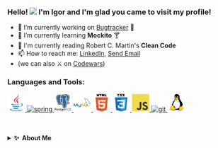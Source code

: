 ### Hello! <img src="https://media.giphy.com/media/hvRJCLFzcasrR4ia7z/giphy.gif" width="25px"> I'm Igor and I'm glad you came to visit my profile!


- 🔭 I’m currently working on [Bugtracker](https://github.com/bubahaze/bugtracker) 🐛
- 🌱 I’m currently learning **Mockito** :cocktail:
- 📘 I'm currently reading Robert C. Martin's **Clean Code**
- 📫 How to reach me: [LinkedIn](https://www.linkedin.com/in/igor-poludnikiewicz), <a href="mailto:igor.poludnikiewicz@gmail.com">Send Email</a>
-  (we can also ⚔️ on [Codewars](https://www.codewars.com/users/bubahaze))

<h3 align="left">Languages and Tools:</h3>
<p align="left">
  <a href="https://www.java.com" target="_blank" rel="noreferrer"> <img src="https://raw.githubusercontent.com/devicons/devicon/master/icons/java/java-original.svg" alt="java" width="40" height="40"/> </a>
    <a href="https://spring.io/" target="_blank" rel="noreferrer"> <img src="https://www.vectorlogo.zone/logos/springio/springio-icon.svg" alt="spring" width="40" height="40"/> </a>
    <a href="https://www.postgresql.org" target="_blank" rel="noreferrer"> <img src="https://raw.githubusercontent.com/devicons/devicon/master/icons/postgresql/postgresql-original-wordmark.svg" alt="postgresql" width="40" height="40"/> </a>   <a href="https://www.mysql.com/" target="_blank" rel="noreferrer"> <img src="https://raw.githubusercontent.com/devicons/devicon/master/icons/mysql/mysql-original-wordmark.svg" alt="mysql" width="40" height="40"/> </a>
    <a href="https://www.w3.org/html/" target="_blank" rel="noreferrer"> <img src="https://raw.githubusercontent.com/devicons/devicon/master/icons/html5/html5-original-wordmark.svg" alt="html5" width="40" height="40"/> </a> 
   <a href="https://www.w3schools.com/css/" target="_blank" rel="noreferrer"> <img src="https://raw.githubusercontent.com/devicons/devicon/master/icons/css3/css3-original-wordmark.svg" alt="css3" width="40" height="40"/> </a> 
    <a href="https://developer.mozilla.org/en-US/docs/Web/JavaScript" target="_blank" rel="noreferrer"> <img src="https://raw.githubusercontent.com/devicons/devicon/master/icons/javascript/javascript-original.svg" alt="javascript" width="40" height="40"/> </a> 
  <a href="https://git-scm.com/" target="_blank" rel="noreferrer"> <img src="https://www.vectorlogo.zone/logos/git-scm/git-scm-icon.svg" alt="git" width="40" height="40"/> </a>
<a href="https://www.linux.org/" target="_blank" rel="noreferrer"> <img src="https://raw.githubusercontent.com/devicons/devicon/master/icons/linux/linux-original.svg" alt="linux" width="40" height="40"/> </a>
   </p><br><br>
   
   <details>
  <summary><b>✨&nbsp;&nbsp;About&nbsp;Me</b></summary>
  <br/>

I am an aspiring Java Backend Developer with working experience in technology & law related fields.

### My Story
I graduated from Jagiellonian University in Law and University of Warsaw in International relations (East Asia specialisation) with highest grades. I've also worked at some prominent places (Ministry of Foreign Affairs, top law firm). Long story short, It was interesting, especially Law is highly ambitious and immersive occupation, however I realised that doing this my whole life would made me a frustrated person. I wanted to change the world for better (I know it can sound cheesy but it's true), at least a little bit. What I did not know that time- what really changes the world is IT. And so as I value the gift of life too much, to spend it on doing something I do not love,  I started to learn coding 💝. <br>
  What I love about coding:
  - logic and order - a good code is a clean code, neatly organised and transparent. The real life is not so logic and organised as I would like to be 😆
  - possibilities! I believe every **hard working** man/woman with a computer and internet access can learn to code and finally (after some wipeout 😄) cand land a job
  - it's a profession of geeks and passionates. It needs so much commitment after all, there's no way someone will become a developer by accident
  - it is not easy. I believe only hard and demanding tasks can give full satisfaction
  - there is so much to learn, that it will never end! This way I can keep my brain stimulated and stretched the whole life. What's the fun of doing something you learned x years ago and it hardly ever changes?
  - it makes my dreams come true! 
  <br><br>
  I went abroad to work physically in Netherlands and Switzerland (often 12-13 hours daily) to earn enough money to let myself concentrate whole days on gaining knowledge and abilities to code. I really esteem that experience of working as a blue collar. I know how hard earning money can be. I got to know people from outside of my "bubble". That has broadened my horizons.<br>
  **After that time and after hundreds of hours of trial & error in programming, I know I am highly determinated to become Java Developer. I don't mind the price of it. It is only a matter of time.**
<br><br>
Ok, and what I do to maintain a life balance? 😃<br>
 - I like sports (HIIT, gym), I do Yoga (relieves of stress, makes body & mind relaxed and healthy, _BREATHE IN, BREATHE OUT_).<br>
 - I meditate 2 hours daily in the morning and evening (Vipassana meditation). <br> 
 - I **DO NOT** waste my time, it is too precious for me, so I have more time to do things that are important to me.<br>
 - I love music 🎵. I played oboe, sax, violin and piano, I played in a band (composing music to old movies) but I couldn't commit enough time for it, so I had to drop.
 - I'm polish rap music freak, I could talk hours about it 🥰<br>
 - I have traveled quite a lot (mostly Asia. I spend a wonderful time studying abroad in Kerala, India, but I think my strongest experience was visiting North Korea 🇰🇵.
  <br><br>
  So, if you are already here, **I really appreciate it**. You gave me more than one second of your life to get to know me. And time is the scarcest resource nowadays. Regardless of whether we will ever meet each other, I wish you a good day and be happy. :fist: :pray: 💓
</details> 


